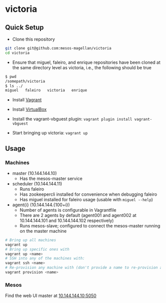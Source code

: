 # victoria

## Quick Setup

* Clone this repository
```bash
git clone git@github.com:mesos-magellan/victoria
cd victoria
```
* Ensure that miguel, faleiro, and enrique repositories have been cloned
at the same directory level as victoria, i.e., the following should be true
```bash
$ pwd
/somepath/victoria
$ ls ../
miguel   faleiro   victoria   enrique
```
* Install [Vagrant](https://www.vagrantup.com/downloads.html)
* Install [VirtualBox](https://www.virtualbox.org/wiki/Downloads)
* Install the vagrant-vbguest plugin: `vagrant plugin install vagrant-vbguest`

* Start bringing up victoria: `vagrant up`

## Usage

### Machines

* master (10.144.144.10)
   * Has the mesos-master service 
* scheduler (10.144.144.11)
   * Runs faleiro
   * Has zookeepercli installed for convenience when debugging faleiro
   * Has miguel installed for faleiro usage (usable with `miguel --help`)
* agent{i} (10.144.144.{100+i})
   * Number of agents is configurable in Vagrantfile
   * There are 2 agents by default (agent001 and agent002 at 10.144.144.101 and 10.144.144.102 respectively)
   * Runs mesos-slave; configured to connect the mesos-master running on the master machine


```bash
# Bring up all machines
vagrant up
# Bring up specific ones with
vagrant up <name>
# SSH into any of the machines with:
vagrant ssh <name>
# Re-provision any machine with (don't provide a name to re-provision all)
vagrant provision <name>
```

### Mesos

Find the web UI master at [10.144.144.10:5050](http://10.144.144.10:5050)
